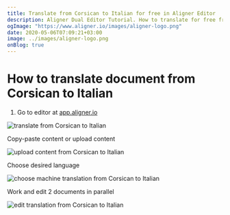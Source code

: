 ```yaml
---
title: Translate from Corsican to Italian for free in Aligner Editor
description: Aligner Dual Editor Tutorial. How to translate for free from Corsican to Italian. Aligner is multilingual document management platform. 
ogImage: "https://www.aligner.io/images/aligner-logo.png"
date: 2020-05-06T07:09:21+03:00
image: ../images/aligner-logo.png
onBlog: true
---
```


# How to translate document from Corsican to Italian

1. Go to editor at [app.aligner.io](https://app.aligner.io "Aligner App web page")

![translate from Corsican to Italian](../aligner-blank-editor.png "translate from Corsican to Italian")

Copy-paste content or upload content

![upload content from Corsican to Italian](../aligner-uploaded-document.png "upload content from Corsican to Italian")

Choose desired language

![choose machine translation from Corsican to Italian](../aligner-language-dropdown.png "choose machine translation from Corsican to Italian")

Work and edit 2 documents in parallel

![edit translation from Corsican to Italian](../aligner-double-sitded-editor.png "edit translation from Corsican to Italian")

